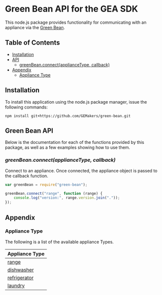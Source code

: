 # Green Bean API for the GEA SDK

This node.js package provides functionality for communicating with an appliance via the [Green Bean](http://firstbuild.com/greenbean).

## Table of Contents

- [Installation](#installation)
- [API](#green-bean-api)
  - [greenBean.connect(applianceType, callback)](#greenbeanconnectappliancetype-callback)
- [Appendix](#appendix)
  - [Appliance Type](#appliance-type)

## Installation
To install this application using the node.js package manager, issue the following commands:

```
npm install git+https://github.com/GEMakers/green-bean.git
```

## Green Bean API
Below is the documentation for each of the functions provided by this package, as well as a few examples showing how to use them.

### *greenBean.connect(applianceType, callback)*
Connect to an appliance. Once connected, the appliance object is passed to the callback function.

``` javascript
var greenBean = require("green-bean");

greenBean.connect("range", function (range) {
    console.log("version:", range.version.join("."));
});
```

## Appendix

### Appliance Type
The following is a list of the available appliance Types.

| Appliance Type                                                              |
|:----------------------------------------------------------------------------|
| [range](git+https://github.com/GEMakers/gea-plugin-range.git)               |
| [dishwasher](git+https://github.com/GEMakers/gea-plugin-dishwasher.git)     |
| [refrigerator](git+https://github.com/GEMakers/gea-plugin-refrigerator.git) |
| [laundry](git+https://github.com/GEMakers/gea-plugin-laundry.git)           |
